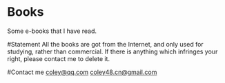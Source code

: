 # Books
Some e-books that I have read.

#Statement
All the books are got from the Internet, and only used for studying, rather than commercial.
If there is anything which infringes your right, please contact me to delete it.

#Contact me
coley@qq.com
coley48.cn@gmail.com

